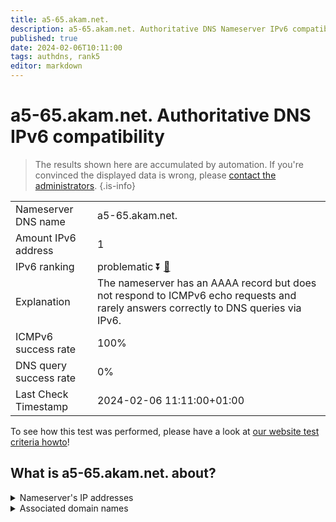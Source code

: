 ```yaml
---
title: a5-65.akam.net.
description: a5-65.akam.net. Authoritative DNS Nameserver IPv6 compatibility
published: true
date: 2024-02-06T10:11:00
tags: authdns, rank5
editor: markdown
---
```


# a5-65.akam.net. Authoritative DNS IPv6 compatibility

> The results shown here are accumulated by automation. If you're convinced the displayed data is wrong, please [contact the administrators](/howto/chat). 
{.is-info}




|   |   |
| - | - |
| Nameserver DNS name | a5-65.akam.net.
| Amount IPv6 address | 1
| IPv6 ranking | problematic :arrow_double_down: [🔗](/howto/ranking) |
| Explanation | The nameserver has an AAAA record but does not respond to ICMPv6 echo requests and rarely answers correctly to DNS queries via IPv6. |
| ICMPv6 success rate | 100%|
| DNS query success rate | 0% |
| Last Check Timestamp | 2024-02-06 11:11:00+01:00 |

To see how this test was performed, please have a look at [our website test criteria howto](/howto/testcriteria/authdns)!


## What is a5-65.akam.net. about?




<details>
<summary>Nameserver's IP addresses</summary>

2600:1480:b000::41

</details>



<details>
<summary>Associated domain names</summary>

www.jeep.com

www.mizuho-fg.co.jp

www.peacocktv.com

www.ubs.com

www.walmart.com

</details>
